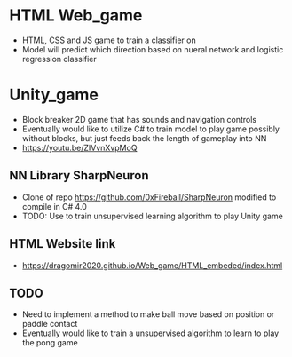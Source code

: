 # HTML Web_game
- HTML, CSS and JS game to train a classifier on
- Model will predict which direction based on nueral network and logistic regression classifier

# Unity_game
- Block breaker 2D game that has sounds and navigation controls
- Eventually would like to utilize C# to train model to play game possibly without blocks, but just feeds back
the length of gameplay into NN
- https://youtu.be/ZIVvnXvpMoQ
## NN Library SharpNeuron
- Clone of repo https://github.com/0xFireball/SharpNeuron modified to compile in C# 4.0
- TODO: Use to train unsupervised learning algorithm to play Unity game

## HTML Website link
- https://dragomir2020.github.io/Web_game/HTML_embeded/index.html

## TODO
- Need to implement a method to make ball move based on position or paddle contact
- Eventually would like to train a unsupervised algorithm to learn to play the pong game
